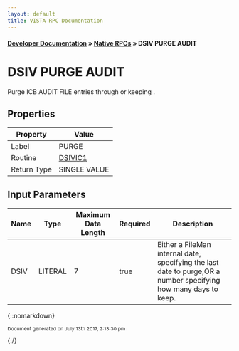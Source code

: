 ```yaml
---
layout: default
title: VISTA RPC Documentation
---
```


#### [Developer Documentation](../index) &#187; [Native RPCs](TableOfContents) &#187; DSIV PURGE AUDIT<br/>
# DSIV PURGE AUDIT

Purge ICB AUDIT FILE entries through <date> or keeping <days>.

## Properties

Property | Value
--- | ---
Label | PURGE
Routine | [DSIVIC1](http://code.osehra.org/dox/Routine_DSIVIC1_source.html)
Return Type | SINGLE VALUE


## Input Parameters

Name | Type | Maximum Data Length | Required | Description
--- | --- | --- | --- | ---
DSIV | LITERAL | 7 | true | Either a FileMan internal date, specifying the last date to purge,OR a number specifying how many days to keep.



{::nomarkdown} <br/><p style="font-size: 11px">Document generated on July 13th 2017, 2:13:30 pm</p>{:/}